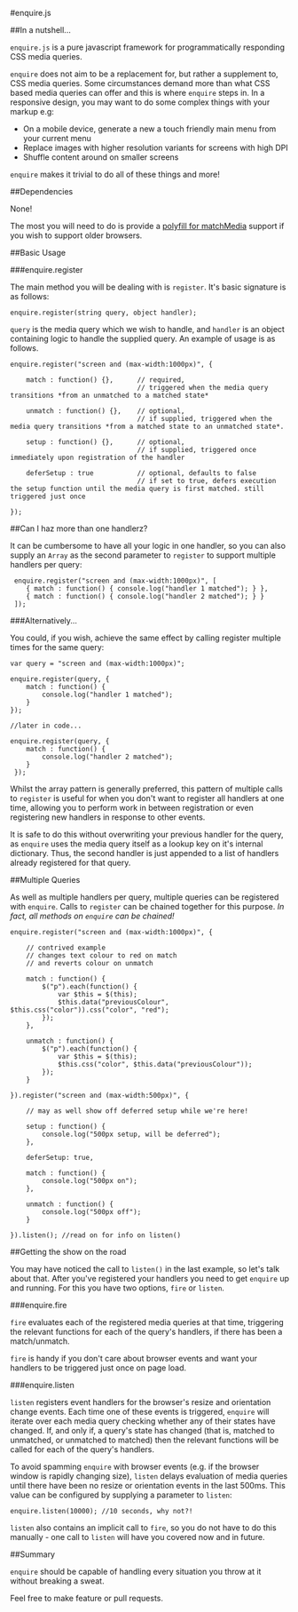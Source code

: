 #enquire.js

##In a nutshell...

`enquire.js` is a pure javascript framework for programmatically responding CSS media queries.

`enquire` does not aim to be a replacement for, but rather a supplement to, CSS media queries.
Some circumstances demand more than what CSS based media queries can offer and this is where `enquire` steps in.
In a responsive design, you may want to do some complex things with your markup e.g:

 * On a mobile device, generate a new a touch friendly main menu from your current menu
 * Replace images with higher resolution variants for screens with high DPI
 * Shuffle content around on smaller screens

`enquire` makes it trivial to do all of these things and more!

##Dependencies

None!

The most you will need to do is provide a [polyfill for matchMedia](https://github.com/paulirish/matchMedia.js/) support if you wish to support older browsers.

##Basic Usage

###enquire.register

The main method you will be dealing with is `register`. It's basic signature is as follows:

    enquire.register(string query, object handler);

`query` is the media query which we wish to handle, and `handler` is an object containing logic to handle the supplied query.
An example of usage is as follows.

    enquire.register("screen and (max-width:1000px)", {

        match : function() {},      // required,
                                    // triggered when the media query transitions *from an unmatched to a matched state*

        unmatch : function() {},    // optional,
                                    // if supplied, triggered when the media query transitions *from a matched state to an unmatched state*.

        setup : function() {},      // optional,
                                    // if supplied, triggered once immediately upon registration of the handler

        deferSetup : true           // optional, defaults to false
                                    // if set to true, defers execution the setup function until the media query is first matched. still triggered just once

    });


##Can I haz more than one handlerz?

It can be cumbersome to have all your logic in one handler,
so you can also supply an `Array` as the second parameter to `register` to support multiple handlers per query:

     enquire.register("screen and (max-width:1000px)", [
        { match : function() { console.log("handler 1 matched"); } },
        { match : function() { console.log("handler 2 matched"); } }
     ]);

###Alternatively...

You could, if you wish, achieve the same effect by calling register multiple times for the same query:

    var query = "screen and (max-width:1000px)";

    enquire.register(query, {
        match : function() {
            console.log("handler 1 matched");
        }
    });

    //later in code...

    enquire.register(query, {
        match : function() {
            console.log("handler 2 matched");
        }
     });

 Whilst the array pattern is generally preferred, this pattern of multiple calls to `register`
 is useful for when you don't want to register all handlers at one time, allowing you to perform work
 in between registration or even registering new handlers in response to other events.

 It is safe to do this without overwriting your previous handler for the query,
 as `enquire` uses the media query itself as a lookup key on it's internal dictionary. Thus, the second handler is just
 appended to a list of handlers already registered for that query.


##Multiple Queries

As well as multiple handlers per query, multiple queries can be registered with `enquire`.
Calls to `register` can be chained together for this purpose. *In fact, all methods on `enquire` can be chained!*


    enquire.register("screen and (max-width:1000px)", {

        // contrived example
        // changes text colour to red on match
        // and reverts colour on unmatch

        match : function() {
            $("p").each(function() {
                var $this = $(this);
                $this.data("previousColour", $this.css("color")).css("color", "red");
            });
        },

        unmatch : function() {
            $("p").each(function() {
                var $this = $(this);
                $this.css("color", $this.data("previousColour"));
            });
        }

    }).register("screen and (max-width:500px)", {

        // may as well show off deferred setup while we're here!

        setup : function() {
            console.log("500px setup, will be deferred");
        },

        deferSetup: true,

        match : function() {
            console.log("500px on");
        },

        unmatch : function() {
            console.log("500px off");
        }

    }).listen(); //read on for info on listen()



##Getting the show on the road

You may have noticed the call to `listen()` in the last example, so let's talk about that.
After you've registered your handlers you need to get `enquire` up and running.
For this you have two options, `fire` or `listen`.

###enquire.fire

`fire` evaluates each of the registered media queries at that time,
triggering the relevant functions for each of the query's handlers, if there has been a match/unmatch.

`fire` is handy if you don't care about browser events and want your handlers to be triggered just once on page load.

###enquire.listen

`listen` registers event handlers for the browser's resize and orientation change events.
Each time one of these events is triggered, `enquire` will iterate over each media query
checking whether any of their states have changed. If, and only if, a query's state has changed
(that is, matched to unmatched, or unmatched to matched) then the relevant functions will be called for
 each of the query's handlers.

 To avoid spamming `enquire` with browser events (e.g. if the browser window is rapidly changing size),
 `listen` delays evaluation of media queries until there have been no resize or orientation events in the last 500ms.
 This value can be configured by supplying a parameter to `listen`:

    enquire.listen(10000); //10 seconds, why not?!

`listen` also contains an implicit call to `fire`, so you do not have to do this manually -
one call to `listen` will have you covered now and in future.


##Summary

`enquire` should be capable of handling every situation you throw at it without breaking a sweat.

Feel free to make feature or pull requests.


